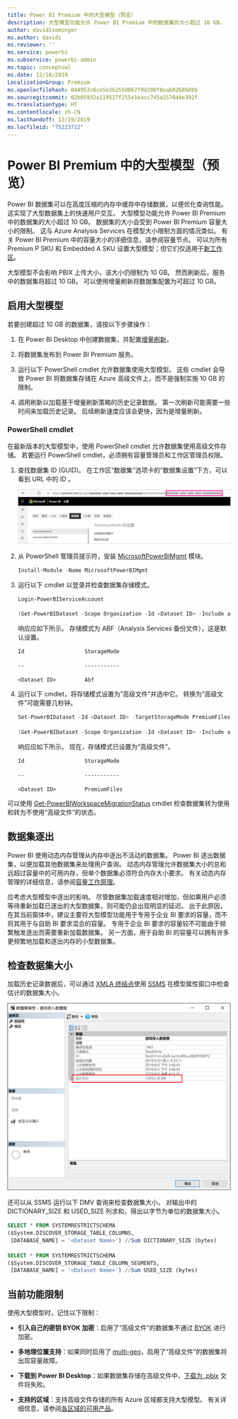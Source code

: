 ```yaml
---
title: Power BI Premium 中的大型模型（预览）
description: 大型模型功能允许 Power BI Premium 中的数据集的大小超过 10 GB。
author: davidiseminger
ms.author: davidi
ms.reviewer: ''
ms.service: powerbi
ms.subservice: powerbi-admin
ms.topic: conceptual
ms.date: 12/18/2019
LocalizationGroup: Premium
ms.openlocfilehash: 044952c6ce5e3b1550067f9d288f8eab02b868bb
ms.sourcegitcommit: 02b05932a119527f255e1eacc745a257044e392f
ms.translationtype: HT
ms.contentlocale: zh-CN
ms.lasthandoff: 12/19/2019
ms.locfileid: "75223712"
---
```

# <a name="large-models-in-power-bi-premium-preview"></a>Power BI Premium 中的大型模型（预览）

Power BI 数据集可以在高度压缩的内存中缓存中存储数据，以便优化查询性能。 这实现了大型数据集上的快速用户交互。 大型模型功能允许 Power BI Premium 中的数据集的大小超过 10 GB。 数据集的大小会受到 Power BI Premium 容量大小的限制。 这与 Azure Analysis Services 在模型大小限制方面的情况类似。 有关 Power BI Premium 中的容量大小的详细信息，请参阅容量节点。 可以为所有 Premium P SKU 和 Embedded A SKU 设置大型模型；但它们仅适用于[新工作区](service-create-the-new-workspaces.md)。

大型模型不会影响 PBIX 上传大小，该大小仍限制为 10 GB。 然而刷新后，服务中的数据集将超过 10 GB。 可以使用增量刷新将数据集配置为可超过 10 GB。

## <a name="enable-large-models"></a>启用大型模型

若要创建超过 10 GB 的数据集，请按以下步骤操作：

1. 在 Power BI Desktop 中创建数据集，并配置[增量刷新](service-premium-incremental-refresh.md)。

1. 将数据集发布到 Power BI Premium 服务。

1. 运行以下 PowerShell cmdlet 允许数据集使用大型模型。 这些 cmdlet 会导致 Power BI 将数据集存储在 Azure 高级文件上，而不是强制实施 10 GB 的限制。

1. 调用刷新以加载基于增量刷新策略的历史记录数据。 第一次刷新可能需要一些时间来加载历史记录。 后续刷新速度应该会更快，因为是增量刷新。

### <a name="powershell-cmdlets"></a>PowerShell cmdlet

在最新版本的大型模型中，使用 PowerShell cmdlet 允许数据集使用高级文件存储。 若要运行 PowerShell cmdlet，必须拥有容量管理员和工作区管理员权限。

1. 查找数据集 ID (GUID)。 在工作区“数据集”选项卡的“数据集设置”下方，可以看到 URL 中的 ID  。

    ![数据集 GUID](media/service-premium-large-models/dataset-guid.png)

1. 从 PowerShell 管理员提示符，安装 [MicrosoftPowerBIMgmt](/powershell/module/microsoftpowerbimgmt.data/) 模块。

    ```powershell
    Install-Module -Name MicrosoftPowerBIMgmt
    ```

1. 运行以下 cmdlet 以登录并检查数据集存储模式。

    ```powershell
    Login-PowerBIServiceAccount

    (Get-PowerBIDataset -Scope Organization -Id <Dataset ID> -Include actualStorage).ActualStorage
    ```

    响应应如下所示。 存储模式为 ABF（Analysis Services 备份文件），这是默认设置。

    ```
    Id                   StorageMode

    --                   -----------

    <Dataset ID>         Abf
    ```

1. 运行以下 cmdlet，将存储模式设置为“高级文件”并选中它。 转换为“高级文件”可能需要几秒钟。

    ```powershell
    Set-PowerBIDataset -Id <Dataset ID> -TargetStorageMode PremiumFiles

    (Get-PowerBIDataset -Scope Organization -Id <Dataset ID> -Include actualStorage).ActualStorage
    ```

    响应应如下所示。 现在，存储模式已设置为“高级文件”。

    ```
    Id                   StorageMode
    
    --                   -----------
    
    <Dataset ID>         PremiumFiles
    ```

可以使用 [Get-PowerBIWorkspaceMigrationStatus](/powershell/module/microsoftpowerbimgmt.workspaces/get-powerbiworkspacemigrationstatus) cmdlet 检查数据集转为使用和转为不使用“高级文件”的状态。

## <a name="dataset-eviction"></a>数据集逐出

Power BI 使用动态内存管理从内存中逐出不活动的数据集。 Power BI 逐出数据集，以便加载其他数据集来处理用户查询。 动态内存管理允许数据集大小的总和远超过容量中的可用内存，但单个数据集必须符合内存大小要求。 有关动态内存管理的详细信息，请参阅[容量工作原理](service-premium-what-is.md#how-capacities-function)。

应考虑大型模型中逐出的影响。 尽管数据集加载速度相对增加，但如果用户必须等待重新加载已逐出的大型数据集，则可能仍会出现明显的延迟。 出于此原因，在其当前窗体中，建议主要将大型模型功能用于专用于企业 BI 要求的容量，而不将其用于与自助 BI 要求混合的容量。 专用于企业 BI 要求的容量较不可能由于频繁触发逐出而需要重新加载数据集。 另一方面，用于自助 BI 的容量可以拥有许多更频繁地加载和逐出内存的小型数据集。

## <a name="checking-dataset-size"></a>检查数据集大小

加载历史记录数据后，可以通过 [XMLA 终结点](service-premium-connect-tools.md)使用 [SSMS](https://docs.microsoft.com/sql/ssms/download-sql-server-management-studio-ssms) 在模型属性窗口中检查估计的数据集大小。

![估计的数据集大小](media/service-premium-large-models/estimated-dataset-size.png)

还可以从 SSMS 运行以下 DMV 查询来检查数据集大小。 对输出中的 DICTIONARY\_SIZE 和 USED\_SIZE 列求和，得出以字节为单位的数据集大小。

```sql
SELECT * FROM SYSTEMRESTRICTSCHEMA
($System.DISCOVER_STORAGE_TABLE_COLUMNS,
 [DATABASE_NAME] = '<Dataset Name>') //Sum DICTIONARY_SIZE (bytes)

SELECT * FROM SYSTEMRESTRICTSCHEMA
($System.DISCOVER_STORAGE_TABLE_COLUMN_SEGMENTS,
 [DATABASE_NAME] = '<Dataset Name>') //Sum USED_SIZE (bytes)
```

## <a name="current-feature-restrictions"></a>当前功能限制

使用大型模型时，记住以下限制：

- **引入自己的密钥 BYOK 加密**：启用了“高级文件”的数据集不通过 [BYOK](service-encryption-byok.md) 进行加密。
- **多地理位置支持**：如果同时启用了 [multi-geo](service-admin-premium-multi-geo.md)，启用了“高级文件”的数据集将出现容量故障。

- **下载到 Power BI Desktop**：如果数据集存储在高级文件中，[下载为 .pbix](service-export-to-pbix.md) 文件将失败。
- **支持的区域**：支持高级文件存储的所有 Azure 区域都支持大型模型。 有关详细信息，请参阅[各区域的可用产品](https://azure.microsoft.com/global-infrastructure/services/?products=storage)。
